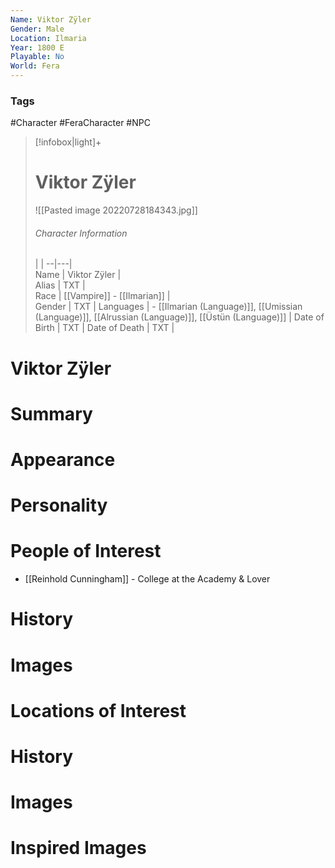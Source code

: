 ```yaml
---
Name: Viktor Zÿler
Gender: Male
Location: Ilmaria
Year: 1800 E
Playable: No
World: Fera
---
```


### Tags
#Character #FeraCharacter #NPC

> [!infobox|light]+  
> # Viktor Zÿler  
> ![[Pasted image 20220728184343.jpg]]
> ###### Character Information
>  |   |
> --|---|  
> Name | Viktor Zÿler |  
> Alias | TXT |  
> Race | [[Vampire]] - [[Ilmarian]] |  
> Gender | TXT |
> Languages | - [[Ilmarian (Language)]], [[Umissian (Language)]], [[Alrussian (Language)]], [[Üstün (Language)]] |
> Date of Birth | TXT |
> Date of Death | TXT |

# Viktor Zÿler

# Summary

# Appearance

# Personality

# People of Interest
- [[Reinhold Cunningham]] - College at the Academy & Lover

# History

# Images

# Locations of Interest

# History

# Images

# Inspired Images
